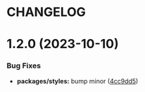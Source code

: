 # CHANGELOG

# 1.2.0 (2023-10-10)


### Bug Fixes

* **packages/styles:** bump minor ([4cc9dd5](https://github.mpi-internal.com/scmspain/frontend-all--pet-project-ts/commit/4cc9dd527f770584daad00765d7dc7d2d703e267))



